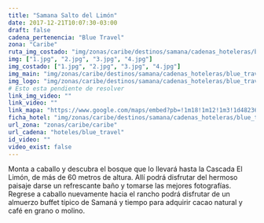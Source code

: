 ```yaml
---
title: "Samana Salto del Limón"
date: 2017-12-21T10:07:30-03:00
draft: false
cadena_pertenencia: "Blue Travel"
zona: "Caribe"
ruta_img_costado: "img/zonas/caribe/destinos/samana/cadenas_hoteleras/blue_travel/samana_salto_del_limon/imagenes_tour/"
img: ["1.jpg", "2.jpg", "3.jpg", "4.jpg"]
img_costado: ["1.jpg", "2.jpg", "3.jpg", "4.jpg"]
img_main: "img/zonas/caribe/destinos/samana/cadenas_hoteleras/blue_travel/samana_salto_del_limon/samana_salto_del_limon.jpg"
img_logo: "img/zonas/caribe/destinos/samana/cadenas_hoteleras/blue_travel/samana_salto_del_limon/logo/logo_blue_travel.jpg"
# Esto esta pendiente de resolver
link_img_video: ""
link_video: ""
link_mapa: "https://www.google.com/maps/embed?pb=!1m18!1m12!1m3!1d482367.2486785658!2d-69.7159157638247!3d19.1736084663273!2m3!1f0!2f0!3f0!3m2!1i1024!2i768!4f13.1!3m3!1m2!1s0x8eaee350e9a9d783%3A0x7281dc67d4387ca6!2sSaman%C3%A1%2C+Rep%C3%BAblica+Dominicana!5e0!3m2!1ses!2scl!4v1513862691275"
ficha_hotel: "img/zonas/caribe/destinos/samana/cadenas_hoteleras/blue_travel/samana_salto_del_limon/samana_salto_del_limon.pdf"
url_zona: "zonas/caribe/caribe"
url_cadena: "hoteles/blue_travel"
id_video: ""
video_exist: false
---
```

Monta a caballo y descubra el bosque que lo llevará hasta la Cascada El Limón, de más de 60 metros de altura. Allí podrá disfrutar del hermoso paisaje darse un refrescante baño y tomarse las mejores fotografías. Regrese a caballo nuevamente hacia el rancho podrá disfrutar de un almuerzo buffet típico de Samaná y tiempo para adquirir cacao natural y café en grano o molino.
